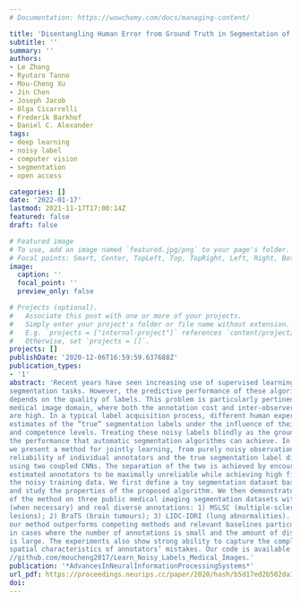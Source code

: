 ```yaml
---
# Documentation: https://wowchemy.com/docs/managing-content/

title: 'Disentangling Human Error from Ground Truth in Segmentation of Medical Images'
subtitle: ''
summary: ''
authors:
- Le Zhang
- Ryutaro Tanno
- Mou-Cheng Xu
- Jin Chen
- Joseph Jacob
- Olga Cicarrelli 
- Frederik Barkhof
- Daniel C. Alexander
tags:
- deep learning
- noisy label
- computer vision
- segmentation
- open access

categories: []
date: '2022-01-17'
lastmod: 2021-11-17T17:00:14Z
featured: false
draft: false

# Featured image
# To use, add an image named `featured.jpg/png` to your page's folder.
# Focal points: Smart, Center, TopLeft, Top, TopRight, Left, Right, BottomLeft, Bottom, BottomRight.
image:
  caption: ''
  focal_point: ''
  preview_only: false

# Projects (optional).
#   Associate this post with one or more of your projects.
#   Simply enter your project's folder or file name without extension.
#   E.g. `projects = ["internal-project"]` references `content/project/deep-learning/index.md`.
#   Otherwise, set `projects = []`.
projects: []
publishDate: '2020-12-06T16:59:59.637688Z'
publication_types:
- '1'
abstract: 'Recent years have seen increasing use of supervised learning methods for
segmentation tasks. However, the predictive performance of these algorithms
depends on the quality of labels. This problem is particularly pertinent in the
medical image domain, where both the annotation cost and inter-observer variability
are high. In a typical label acquisition process, different human experts provide their
estimates of the “true” segmentation labels under the influence of their own biases
and competence levels. Treating these noisy labels blindly as the ground truth limits
the performance that automatic segmentation algorithms can achieve. In this work,
we present a method for jointly learning, from purely noisy observations alone, the
reliability of individual annotators and the true segmentation label distributions,
using two coupled CNNs. The separation of the two is achieved by encouraging the
estimated annotators to be maximally unreliable while achieving high fidelity with
the noisy training data. We first define a toy segmentation dataset based on MNIST
and study the properties of the proposed algorithm. We then demonstrate the utility
of the method on three public medical imaging segmentation datasets with simulated
(when necessary) and real diverse annotations: 1) MSLSC (multiple-sclerosis
lesions); 2) BraTS (brain tumours); 3) LIDC-IDRI (lung abnormalities). In all cases,
our method outperforms competing methods and relevant baselines particularly
in cases where the number of annotations is small and the amount of disagreement
is large. The experiments also show strong ability to capture the complex
spatial characteristics of annotators’ mistakes. Our code is available at https:
//github.com/moucheng2017/Learn_Noisy_Labels_Medical_Images.'
publication: '*AdvancesInNeuralInformationProcessingSystems*'
url_pdf: https://proceedings.neurips.cc/paper/2020/hash/b5d17ed2b502da15aa727af0d51508d6-Abstract.html
doi: 
---
```

